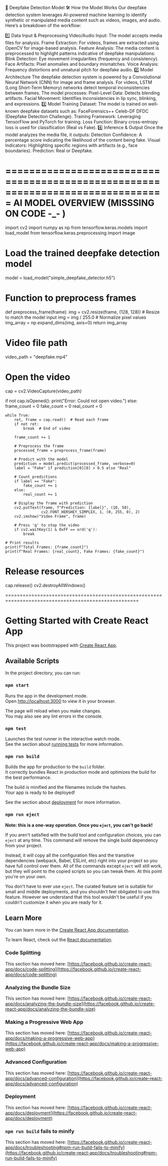 🎯 Deepfake Detection Model
🛠 How the Model Works
Our deepfake detection system leverages AI-powered machine learning to identify synthetic or manipulated media content such as videos, images, and audio. Here’s a breakdown of the workflow:

1️⃣ Data Input & Preprocessing
Video/Audio Input: The model accepts media files for analysis.
Frame Extraction: For videos, frames are extracted using OpenCV for image-based analysis.
Feature Analysis: The media content is preprocessed to highlight patterns indicative of deepfake manipulations:
Blink Detection: Eye movement irregularities (frequency and consistency).
Face Artifacts: Pixel anomalies and boundary mismatches.
Voice Analysis: Frequency distortions and unnatural pitch for deepfake audio.
2️⃣ Model Architecture
The deepfake detection system is powered by a Convolutional Neural Network (CNN) for image and frame analysis.
For videos, LSTM (Long Short-Term Memory) networks detect temporal inconsistencies between frames.
The model processes:
Pixel-Level Data: Detects blending artifacts.
Facial Movement: Identifies inconsistencies in lip sync, blinking, and expressions.
3️⃣ Model Training
Dataset: The model is trained on well-known deepfake datasets such as:
FaceForensics++
Celeb-DF
DFDC (Deepfake Detection Challenge).
Training Framework: Leveraging TensorFlow and PyTorch for training.
Loss Function: Binary cross-entropy loss is used for classification (Real vs Fake).
4️⃣ Inference & Output
Once the model analyzes the media file, it outputs:
Detection Confidence: A percentage score indicating the likelihood of the content being fake.
Visual Indicators: Highlighting specific regions with artifacts (e.g., face boundaries).
Prediction:
Real or Deepfake.


===============================================================================
AI MODEL OVERVIEW (MISSSING ON CODE  -_- )
==============================================================================

import cv2
import numpy as np
from tensorflow.keras.models import load_model
from tensorflow.keras.preprocessing import image

# Load the trained deepfake detection model
model = load_model("simple_deepfake_detector.h5")

# Function to preprocess frames
def preprocess_frame(frame):
    img = cv2.resize(frame, (128, 128))  # Resize to match the model input
    img = img / 255.0  # Normalize pixel values
    img_array = np.expand_dims(img, axis=0)
    return img_array

# Video file path
video_path = "deepfake.mp4"

# Open the video
cap = cv2.VideoCapture(video_path)

if not cap.isOpened():
    print("Error: Could not open video.")
else:
    frame_count = 0
    fake_count = 0
    real_count = 0

    while True:
        ret, frame = cap.read()  # Read each frame
        if not ret:
            break  # End of video

        frame_count += 1

        # Preprocess the frame
        processed_frame = preprocess_frame(frame)

        # Predict with the model
        prediction = model.predict(processed_frame, verbose=0)
        label = "Fake" if prediction[0][0] > 0.5 else "Real"

        # Count predictions
        if label == "Fake":
            fake_count += 1
        else:
            real_count += 1

        # Display the frame with prediction
        cv2.putText(frame, f"Prediction: {label}", (10, 50),
                    cv2.FONT_HERSHEY_SIMPLEX, 1, (0, 255, 0), 2)
        cv2.imshow("Video Frame", frame)

        # Press 'q' to stop the video
        if cv2.waitKey(1) & 0xFF == ord('q'):
            break

    # Print results
    print(f"Total Frames: {frame_count}")
    print(f"Real Frames: {real_count}, Fake Frames: {fake_count}")




# Release resources
cap.release()
cv2.destroyAllWindows()







====================================================================================================


# Getting Started with Create React App

This project was bootstrapped with [Create React App](https://github.com/facebook/create-react-app).

## Available Scripts

In the project directory, you can run:

### `npm start`

Runs the app in the development mode.\
Open [http://localhost:3000](http://localhost:3000) to view it in your browser.

The page will reload when you make changes.\
You may also see any lint errors in the console.

### `npm test`

Launches the test runner in the interactive watch mode.\
See the section about [running tests](https://facebook.github.io/create-react-app/docs/running-tests) for more information.

### `npm run build`

Builds the app for production to the `build` folder.\
It correctly bundles React in production mode and optimizes the build for the best performance.

The build is minified and the filenames include the hashes.\
Your app is ready to be deployed!

See the section about [deployment](https://facebook.github.io/create-react-app/docs/deployment) for more information.

### `npm run eject`

**Note: this is a one-way operation. Once you `eject`, you can't go back!**

If you aren't satisfied with the build tool and configuration choices, you can `eject` at any time. This command will remove the single build dependency from your project.

Instead, it will copy all the configuration files and the transitive dependencies (webpack, Babel, ESLint, etc) right into your project so you have full control over them. All of the commands except `eject` will still work, but they will point to the copied scripts so you can tweak them. At this point you're on your own.

You don't have to ever use `eject`. The curated feature set is suitable for small and middle deployments, and you shouldn't feel obligated to use this feature. However we understand that this tool wouldn't be useful if you couldn't customize it when you are ready for it.

## Learn More

You can learn more in the [Create React App documentation](https://facebook.github.io/create-react-app/docs/getting-started).

To learn React, check out the [React documentation](https://reactjs.org/).

### Code Splitting

This section has moved here: [https://facebook.github.io/create-react-app/docs/code-splitting](https://facebook.github.io/create-react-app/docs/code-splitting)

### Analyzing the Bundle Size

This section has moved here: [https://facebook.github.io/create-react-app/docs/analyzing-the-bundle-size](https://facebook.github.io/create-react-app/docs/analyzing-the-bundle-size)

### Making a Progressive Web App

This section has moved here: [https://facebook.github.io/create-react-app/docs/making-a-progressive-web-app](https://facebook.github.io/create-react-app/docs/making-a-progressive-web-app)

### Advanced Configuration

This section has moved here: [https://facebook.github.io/create-react-app/docs/advanced-configuration](https://facebook.github.io/create-react-app/docs/advanced-configuration)

### Deployment

This section has moved here: [https://facebook.github.io/create-react-app/docs/deployment](https://facebook.github.io/create-react-app/docs/deployment)

### `npm run build` fails to minify

This section has moved here: [https://facebook.github.io/create-react-app/docs/troubleshooting#npm-run-build-fails-to-minify](https://facebook.github.io/create-react-app/docs/troubleshooting#npm-run-build-fails-to-minify)
